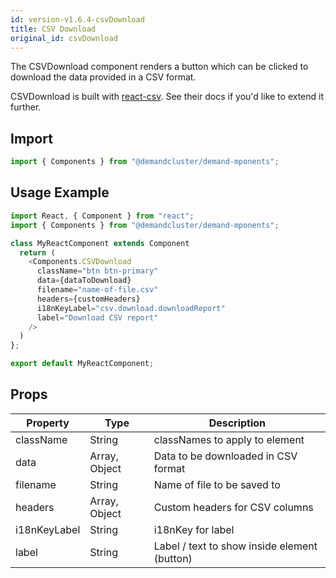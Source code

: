 ```yaml
---
id: version-v1.6.4-csvDownload
title: CSV Download
original_id: csvDownload
---
```

    
The CSVDownload component renders a button which can be clicked to download the data provided in a CSV format.

CSVDownload is built with [react-csv](https://github.com/abdennour/react-csv). See their docs if you'd like to extend it further.

## Import

```javascript
import { Components } from "@demandcluster/demand-mponents";
```

## Usage Example

```javascript
import React, { Component } from "react";
import { Components } from "@demandcluster/demand-mponents";

class MyReactComponent extends Component
  return (
    <Components.CSVDownload
      className="btn btn-primary"
      data={dataToDownload}
      filename="name-of-file.csv"
      headers={customHeaders}
      i18nKeyLabel="csv.download.downloadReport"
      label="Download CSV report"
    />
  )
};

export default MyReactComponent;
```

## Props

| Property     | Type          | Description                                  |
| ------------ | ------------- | -------------------------------------------- |
| className    | String        | classNames to apply to element               |
| data         | Array, Object | Data to be downloaded in CSV format          |
| filename     | String        | Name of file to be saved to                  |
| headers      | Array, Object | Custom headers for CSV columns               |
| i18nKeyLabel | String        | i18nKey for label                            |
| label        | String        | Label / text to show inside element (button) |
